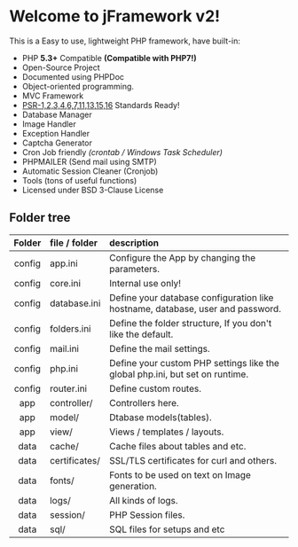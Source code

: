 # Welcome to jFramework v2!

This is a Easy to use, lightweight PHP framework, have built-in:

* PHP **5.3+** Compatible **(Compatible with PHP7!)**
* Open-Source Project
* Documented using PHPDoc
* Object-oriented programming.
* MVC Framework
* [PSR-1,2,3,4,6,7,11,13,15,16][] Standards Ready!
* Database Manager
* Image Handler
* Exception Handler
* Captcha Generator
* Cron Job friendly _(crontab / Windows Task Scheduler)_
* PHPMAILER (Send mail using SMTP)
* Automatic Session Cleaner (Cronjob)
* Tools (tons of useful functions)
* Licensed under BSD 3-Clause License

[PSR-1,2,3,4,6,7,11,13,15,16]: <http://www.php-fig.org/psr/>

Folder tree
---
  | Folder | file / folder | description                                                                    |
  | :---:  |     :---      | :---                                                                           |
  | config | app.ini       | Configure the App by changing the parameters.                                  |
  | config | core.ini      | Internal use only!                                                             |
  | config | database.ini  | Define your database configuration like hostname, database, user and password. |
  | config | folders.ini   | Define the folder structure, If you don't like the default.                    |
  | config | mail.ini      | Define the mail settings.                                                      |
  | config | php.ini       | Define your custom PHP settings like the global php.ini, but set on runtime.   |
  | config | router.ini    | Define custom routes.                                                          |
  | app    | controller/   | Controllers here.                                                              |
  | app    | model/        | Dtabase models(tables).                                                        |
  | app    | view/         | Views / templates / layouts.                                                   |
  | data   | cache/        | Cache files about tables and etc.                                              |
  | data   | certificates/ | SSL/TLS certificates for curl and others.                                      |
  | data   | fonts/        | Fonts to be used on text on Image generation.                                  |
  | data   | logs/         | All kinds of logs.                                                             |
  | data   | session/      | PHP Session files.                                                             |
  | data   | sql/          | SQL files for setups and etc                                                   |
